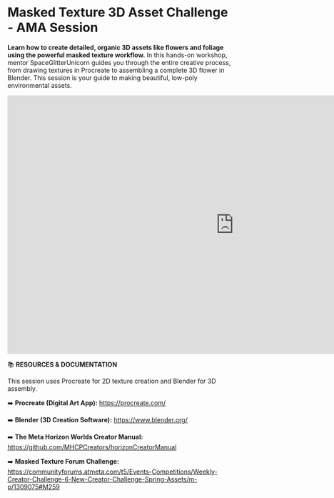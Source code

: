 # Masked Texture 3D Asset Challenge - AMA Session
**Learn how to create detailed, organic 3D assets like flowers and foliage using the powerful masked texture workflow.** In this hands-on workshop, mentor SpaceGlitterUnicorn guides you through the entire creative process, from drawing textures in Procreate to assembling a complete 3D flower in Blender. This session is your guide to making beautiful, low-poly environmental assets.

<iframe width="1014" height="579" src="https://www.youtube.com/embed/xgJUB6YgsC8" title="MHCP Mentor Office Hour Video: Challenge AMA_Masked 3D Texture with SpaceGlitterUnicorn" frameborder="0" allow="accelerometer; autoplay; clipboard-write; encrypted-media; gyroscope; picture-in-picture; web-share" referrerpolicy="strict-origin-when-cross-origin" allowfullscreen></iframe>

📚 **RESOURCES & DOCUMENTATION**

This session uses Procreate for 2D texture creation and Blender for 3D assembly.

➡️ **Procreate (Digital Art App):** https://procreate.com/

➡️ **Blender (3D Creation Software):** https://www.blender.org/

➡️ **The Meta Horizon Worlds Creator Manual:** https://github.com/MHCPCreators/horizonCreatorManual

➡️ **Masked Texture Forum Challenge:** https://communityforums.atmeta.com/t5/Events-Competitions/Weekly-Creator-Challenge-6-New-Creator-Challenge-Spring-Assets/m-p/1309075#M259
